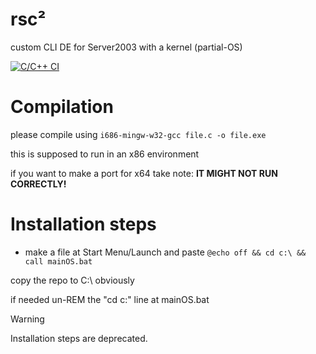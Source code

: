 # rsc²

custom CLI DE for Server2003 with a kernel (partial-OS)

[![C/C++ CI](https://github.com/SYSHALT-LABORATORIES/rsc2/actions/workflows/c-cpp.yml/badge.svg)](https://github.com/SYSHALT-LABORATORIES/rsc2/actions/workflows/c-cpp.yml)

# Compilation

please compile using ```i686-mingw-w32-gcc file.c -o file.exe```

this is supposed to run in an x86 environment

if you want to make a port for x64 take note: **IT MIGHT NOT RUN CORRECTLY!**

# Installation steps

- make a file at Start Menu/Launch and paste ```@echo off && cd c:\ && call mainOS.bat```

copy the repo to C:\ obviously

if needed un-REM the "cd c:\" line at mainOS.bat
> [!WARNING]
> Installation steps are deprecated.
